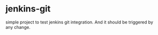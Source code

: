 # jenkins-git

simple project to test jenkins git integration.
And it should be triggered by any change.
